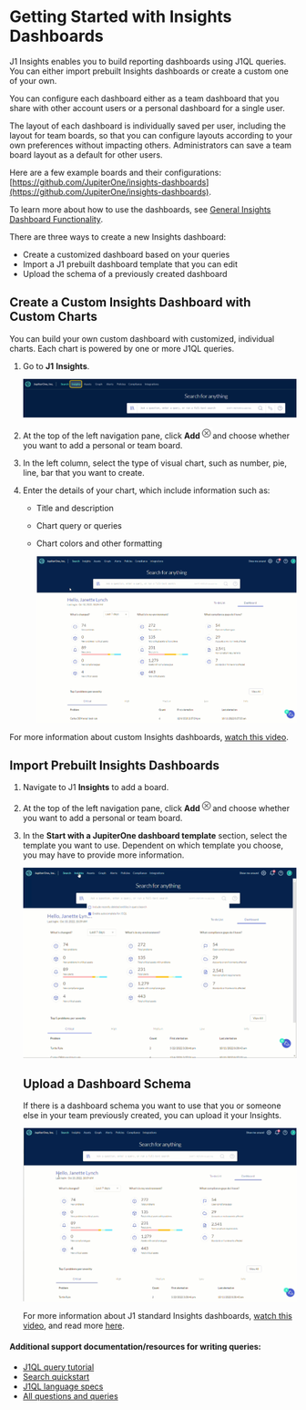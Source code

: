 # Getting Started with Insights Dashboards

J1 Insights enables you to build reporting dashboards using J1QL queries. You can either import prebuilt Insights dashboards or create a custom one of your own.

You can configure each dashboard either as a team dashboard that you share with other account users or a personal dashboard for a single user. 

The layout of each dashboard is individually saved per user, including the layout for team boards, so that you can configure layouts according to your own preferences without impacting others. Administrators can save a team board layout as a default for other users.

Here are a few example boards and their configurations: [https://github.com/JupiterOne/insights-dashboards](https://github.com/JupiterOne/insights-dashboards).

To learn more about how to use the dashboards, see [General Insights Dashboard Functionality](../insights-dashboards-general.md).

There are three ways to create a new Insights dashboard:

- Create a customized dashboard based on your queries
- Import a J1 prebuilt dashboard template that you can edit
- Upload the schema of a previously created dashboard



## Create a Custom Insights Dashboard with Custom Charts

You can build your own custom dashboard with customized, individual charts. Each chart is powered by one or more J1QL queries.

1. Go to **J1** **Insights**.
   ​

   ![insights](../assets/insights.png)

   

2. At the top of the left navigation pane, click **Add**![](../assets/icons/add-chart.png)and choose whether you want to add a personal or team board.

3. In the left column, select the type of visual chart, such as number, pie, line, bar that you want to create.

4. Enter the details of your chart, which include information such as:

   - Title and description

   - Chart query or queries

   - Chart colors and other formatting
     ​ 

     ![custom-board](../assets/custom-board.gif) 

For more information about custom Insights dashboards, [watch this video](https://try.jupiterone.com/blog/how-to-create-customized-dashboards).

## Import Prebuilt Insights Dashboards

1. Navigate to J1 **Insights** to add a board.

2. At the top of the left navigation pane, click **Add**![](../assets/icons/add-chart.png)and choose whether you want to add a personal or team board.

3. In the **Start with a JupiterOne dashboard template** section, select the template you want to use. Dependent on which template you choose, you may have to provide more information.

   

   ![import-dashboard](../assets/insights-starters.gif)
    

   ## Upload a Dashboard Schema

   If there is a dashboard schema you want to use that you or someone else in your team previously created, you can upload it your Insights.
    


   ![](../assets/import-dashboard.gif) 

   


   For more information about J1 standard Insights dashboards, [watch this video](https://try.jupiterone.com/blog/video-how-to-modify-out-of-the-box-dashboards), and read more [here](./insights-dashboards-starters.md).




#### Additional support documentation/resources for writing queries:

- [J1QL query tutorial](../jupiterOne-query-language_(J1QL)/tutorial-j1ql.md)
- [Search quickstart](../getting-started_and-admin/quickstart-search.md)
- [J1QL language specs](../jupiterOne-query-language_(J1QL)/jupiterOne-query-language.md)
- [All questions and queries](https://ask.us.jupiterone.io/filter?tagFilter=all)

